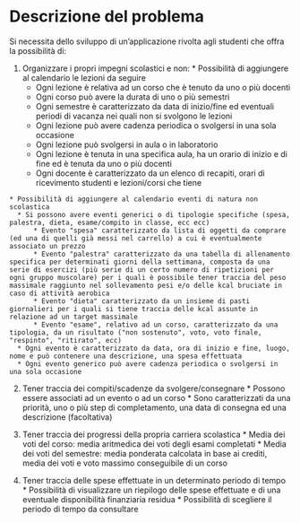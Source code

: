 Descrizione del problema
===
Si necessita dello sviluppo di un’applicazione rivolta agli studenti che offra la possibilità di:

  1. Organizzare i propri impegni scolastici e non:
    * Possibilità di aggiungere al calendario le lezioni da seguire
      * Ogni lezione è relativa ad un corso che è tenuto da uno o più docenti
      * Ogni corso può avere la durata di uno o più semestri
      * Ogni semestre è caratterizzato da data di inizio/fine ed eventuali periodi di vacanza nei quali non si svolgono le lezioni
      * Ogni lezione può avere cadenza periodica o svolgersi in una sola occasione
      * Ogni lezione può svolgersi in aula o in laboratorio
      * Ogni lezione è tenuta in una specifica aula, ha un orario di inizio e di fine ed è tenuta da uno o più docenti
      * Ogni docente è caratterizzato da un elenco di recapiti, orari di ricevimento studenti e lezioni/corsi che tiene
      
    * Possibilità di aggiungere al calendario eventi di natura non scolastica
      * Si possono avere eventi generici o di tipologie specifiche (spesa, palestra, dieta, esame/compito in classe, ecc ecc)
          * Evento "spesa" caratterizzato da lista di oggetti da comprare (ed una di quelli già messi nel carrello) a cui è eventualmente associato un prezzo
          * Evento "palestra" caratterizzato da una tabella di allenamento specifica per determinati giorni della settimana, composta da una serie di esercizi (più serie di un certo numero di ripetizioni per ogni gruppo muscolare) per i quali è possibile tener traccia del peso massimale raggiunto nel sollevamento pesi e/o delle kcal bruciate in caso di attività aerobica
          * Evento "dieta" caratterizzato da un insieme di pasti giornalieri per i quali si tiene traccia delle kcal assunte in relazione ad un target massimale
          * Evento "esame", relativo ad un corso, caratterizzato da una tipologia, da un risultato ("non sostenuto", voto, voto finale, "respinto", "ritirato", ecc)
      * Ogni evento è caratterizzato da data, ora di inizio e fine, luogo, nome e può contenere una descrizione, una spesa effettuata
      * Ogni evento generico può avere cadenza periodica o svolgersi in una sola occasione
      

  2. Tener traccia dei compiti/scadenze da svolgere/consegnare
    * Possono essere associati ad un evento o ad un corso
    * Sono caratterizzati da una priorità, uno o più step di completamento, una data di consegna ed una descrizione (facoltativa)
    
    
  3. Tener traccia dei progressi della propria carriera scolastica
    * Media dei voti del corso: media aritmedica dei voti degli esami completati 
    * Media dei voti del semestre: media ponderata calcolata in base ai crediti, media dei voti e voto massimo conseguibile di un corso
    
    
  4. Tener traccia delle spese effettuate in un determinato periodo di tempo 
    * Possibilità di visualizzare un riepilogo delle spese effettuate e di una eventuale disponibilità finanziaria residua
    * Possibilità di scegliere il periodo di tempo da consultare
